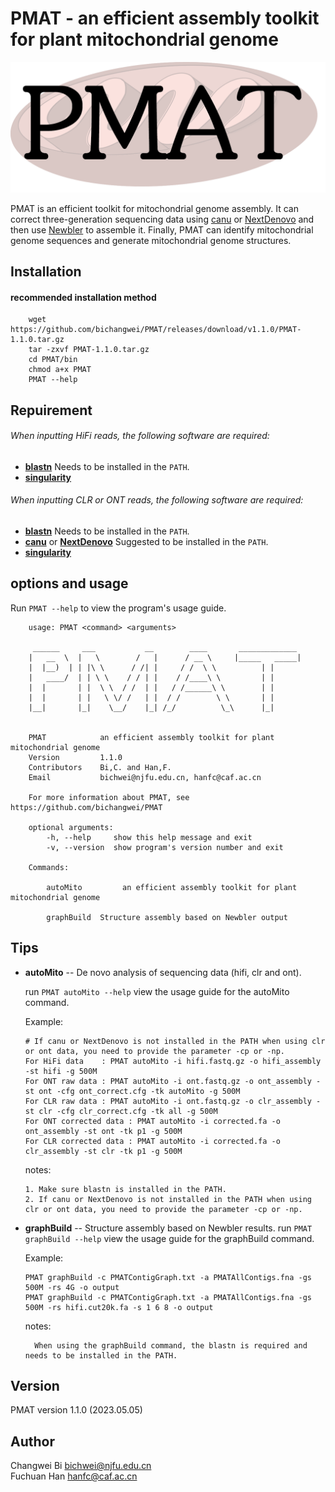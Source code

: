 # PMAT - an efficient assembly toolkit for plant mitochondrial genome
<p align="center"><img src="misc/logo.png" alt="PMAT" width="600"></p>

PMAT is an efficient toolkit for mitochondrial genome assembly. It can correct three-generation sequencing data using [canu](https://github.com/marbl/canu) or [NextDenovo](https://github.com/Nextomics/NextDenovo) and then use [Newbler](https://evomics.org/learning/assembly-and-alignment/newbler/) to assemble it. Finally, PMAT can identify mitochondrial genome sequences and generate mitochondrial genome structures.

## Installation

#### recommended installation method
```shell
    wget https://github.com/bichangwei/PMAT/releases/download/v1.1.0/PMAT-1.1.0.tar.gz
    tar -zxvf PMAT-1.1.0.tar.gz
    cd PMAT/bin
    chmod a+x PMAT
    PMAT --help
```

## Repuirement

###### When inputting HiFi reads, the following software are required:
- [**blastn**](https://blast.ncbi.nlm.nih.gov/Blast.cgi?CMD=Web&PAGE_TYPE=BlastDocs&DOC_TYPE=Download)  Needs to be installed in the `PATH`.
- [**singularity**](https://github.com/YanshuQu/runAssembly)

###### When inputting CLR or ONT reads, the following software are required:

- [**blastn**](https://blast.ncbi.nlm.nih.gov/Blast.cgi?CMD=Web&PAGE_TYPE=BlastDocs&DOC_TYPE=Download)     Needs to be installed in the `PATH`.
- [**canu**](https://github.com/marbl/canu) or [**NextDenovo**](https://github.com/Nextomics/NextDenovo)    Suggested to be installed in the `PATH`.
- [**singularity**](https://github.com/YanshuQu/runAssembly)

## options and usage

Run `PMAT --help` to view the program's usage guide.

```
    usage: PMAT <command> <arguments>
    
     ______     ___           __        ____       _____________ 
    |   __  \  |   \        /   |      / __ \     |_____   _____|
    |  |__)  | | |\ \      / /| |     / /  \ \          | |      
    |   ____/  | | \ \    / / | |    / /____\ \         | |      
    |  |       | |  \ \  / /  | |   / /______\ \        | |      
    |  |       | |   \ \/ /   | |  / /        \ \       | |      
    |__|       |_|    \__/    |_| /_/          \_\      |_|


    PMAT            an efficient assembly toolkit for plant mitochondrial genome
    Version         1.1.0
    Contributors    Bi,C. and Han,F.
    Email           bichwei@njfu.edu.cn, hanfc@caf.ac.cn
    
    For more information about PMAT, see https://github.com/bichangwei/PMAT

    optional arguments:
        -h, --help     show this help message and exit
        -v, --version  show program's version number and exit

    Commands:

        autoMito         an efficient assembly toolkit for plant mitochondrial genome
    
        graphBuild  Structure assembly based on Newbler output
```

## Tips

- **autoMito** -- De novo analysis of sequencing data (hifi, clr and ont).
    
    run `PMAT autoMito --help` view the usage guide for the autoMito command.

    Example:
    ```
    # If canu or NextDenovo is not installed in the PATH when using clr or ont data, you need to provide the parameter -cp or -np.
    For HiFi data    : PMAT autoMito -i hifi.fastq.gz -o hifi_assembly -st hifi -g 500M
    For ONT raw data : PMAT autoMito -i ont.fastq.gz -o ont_assembly -st ont -cfg ont_correct.cfg -tk autoMito -g 500M
    For CLR raw data : PMAT autoMito -i ont.fastq.gz -o clr_assembly -st clr -cfg clr_correct.cfg -tk all -g 500M
    For ONT corrected data : PMAT autoMito -i corrected.fa -o ont_assembly -st ont -tk p1 -g 500M
    For CLR corrected data : PMAT autoMito -i corrected.fa -o clr_assembly -st clr -tk p1 -g 500M
    ```

    notes:

      1. Make sure blastn is installed in the PATH.
      2. If canu or NextDenovo is not installed in the PATH when using clr or ont data, you need to provide the parameter -cp or -np.
        

- **graphBuild** -- Structure assembly based on Newbler results.
    run `PMAT graphBuild --help` view the usage guide for the graphBuild command.

    Example:
    ```shell
    PMAT graphBuild -c PMATContigGraph.txt -a PMATAllContigs.fna -gs 500M -rs 4G -o output
    PMAT graphBuild -c PMATContigGraph.txt -a PMATAllContigs.fna -gs 500M -rs hifi.cut20k.fa -s 1 6 8 -o output
    ```
    notes:
    
        When using the graphBuild command, the blastn is required and needs to be installed in the PATH.
    
## Version
PMAT version 1.1.0 (2023.05.05)

## Author
Changwei Bi bichwei@njfu.edu.cn  
Fuchuan Han hanfc@caf.ac.cn

